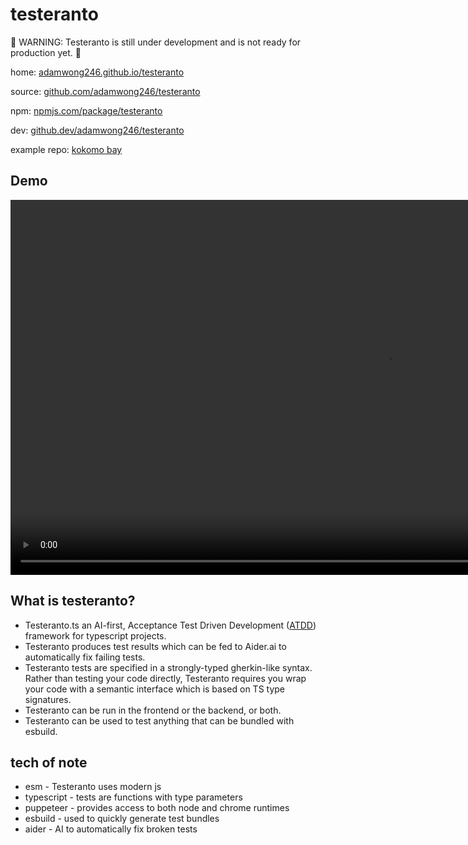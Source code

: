 # testeranto

🚧 WARNING: Testeranto is still under development and is not ready for production yet. 🚧

home: [adamwong246.github.io/testeranto](https://adamwong246.github.io/testeranto/)

source: [github.com/adamwong246/testeranto](https://github.com/adamwong246/testeranto)

npm: [npmjs.com/package/testeranto](https://www.npmjs.com/package/testeranto)

dev: [github.dev/adamwong246/testeranto](https://github.dev/adamwong246/testeranto)

example repo: [kokomo bay](https://github.com/ChromaPDX/kokomoBay)

## Demo

<video src="demo.mov" width="1200" height="600" controls></video>

## What is testeranto?

- Testeranto.ts an AI-first, Acceptance Test Driven Development ([ATDD](https://en.wikipedia.org/wiki/Acceptance_test-driven_development)) framework for typescript projects.
- Testeranto produces test results which can be fed to Aider.ai to automatically fix failing tests.
- Testeranto tests are specified in a strongly-typed gherkin-like syntax. Rather than testing your code directly, Testeranto requires you wrap your code with a semantic interface which is based on TS type signatures.
- Testeranto can be run in the frontend or the backend, or both.
- Testeranto can be used to test anything that can be bundled with esbuild.

## tech of note

- esm - Testeranto uses modern js
- typescript - tests are functions with type parameters
- puppeteer - provides access to both node and chrome runtimes
- esbuild - used to quickly generate test bundles
- aider - AI to automatically fix broken tests
